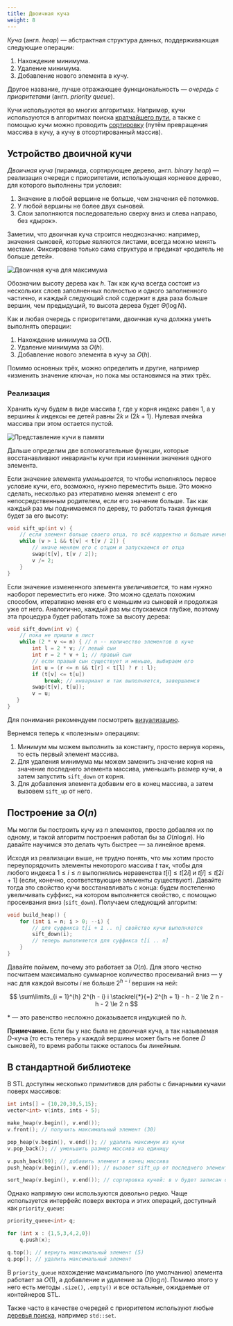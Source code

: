 ```yaml
---
title: Двоичная куча
weight: 8
---
```


*Куча* (англ. *heap*) — абстрактная структура данных, поддерживающая следующие операции:

1. Нахождение минимума.
2. Удаление минимума.
3. Добавление нового элемента в кучу.

Другое название, лучше отражающее функциональность — *очередь с приоритетами* (англ. *priority queue*).

Кучи используются во многих алгоритмах. Например, кучи используются в алгоритмах поиска [кратчайшего пути](/cs/shortest-paths/dijkstra), а также с помощью кучи можно проводить [сортировку](/cs/sorting) (путём превращения массива в кучу, а кучу в отсортированный массив).

## Устройство двоичной кучи

*Двоичная куча* (пирамида, сортирующее дерево, англ. *binary heap*) — реализация очереди с приоритетами, использующая корневое дерево, для которого выполнены три условия:

1. Значение в любой вершине не больше, чем значения её потомков.
2. У любой вершины не более двух сыновей.
3. Слои заполняются последовательно сверху вниз и слева направо, без «дырок».

Заметим, что двоичная куча строится неоднозначно: например, значения сыновей, которые являются листами, всегда можно менять местами. Фиксирована только сама структура и предикат «родитель не больше детей».

![Двоичная куча для максимума](/img/binary-heap.svg)

Обозначим высоту дерева как $h$. Так как куча всегда состоит из нескольких слоев заполненных полностью и одного заполненного частично, и каждый следующий слой содержит в два раза больше вершин, чем предыдущий, то высота дерева будет $\Theta(\log N)$.

Как и любая очередь с приоритетами, двоичная куча должна уметь выполнять операции:

1. Нахождение минимума за $O(1)$.
2. Удаление минимума за $O(h)$.
3. Добавление нового элемента в кучу за $O(h)$.

Помимо основных трёх, можно определить и другие, например «изменить значение ключа», но пока мы остановимся на этих трёх.

### Реализация

Хранить кучу будем в виде массива $t$, где у корня индекс равен $1$, а у вершины $k$ индексы ее детей равны $2k$ и $(2k + 1)$. Нулевая ячейка массива при этом остается пустой.

![Представление кучи в памяти](/img/heap-layout.svg)

Дальше определим две вспомогательные функции, которые восстанавливают инварианты кучи при изменении значения одного элемента.

Если значение элемента *уменьшается*, то чтобы исполнялось первое условие кучи, его, возможно, нужно переместить выше. Это можно сделать, несколько раз итеративно меняя элемент с его непосредственным родителем, если его значение больше. Так как каждый раз мы поднимаемся по дереву, то работать такая функция будет за его высоту:

```cpp
void sift_up(int v) {
    // если элемент больше своего отца, то всё корректно и больше ничего делать не нужно
    while (v > 1 && t[v] < t[v / 2]) {
        // иначе меняем его с отцом и запускаемся от отца
        swap(t[v], t[v / 2]);
        v /= 2;
    }
}
```

Если значение измененного элемента *увеличивается*, то нам нужно наоборот переместить его ниже. Это можно сделать похожим способом, итеративно меняя его с меньшим из сыновей и продолжая уже от него. Аналогично, каждый раз мы спускаемся глубже, поэтому эта процедура будет работать тоже за высоту дерева:

```cpp
void sift_down(int v) {
    // пока не пришли в лист
    while (2 * v <= n) { // n -- количество элементов в куче
        int l = 2 * v; // левый сын
        int r = 2 * v + 1; // правый сын
        // если правый сын существует и меньше, выбираем его
        int u = (r <= n && t[r] < t[l] ? r : l);
        if (t[v] <= t[u])
            break; // инвариант и так выполняется, завершаемся
        swap(t[v], t[u]);
        v = u;
   }
}
```

Для понимания рекомендуем посмотреть [визуализацию](https://visualgo.net/en/heap).

Вернемся теперь к «полезным» операциям:

1. Минимум мы можем выполнить за константу, просто вернув корень, то есть первый элемент массива.
2. Для удаления минимума мы можем заменить значение корня на значение последнего элемента массива, уменьшить размер кучи, а затем запустить `sift_down` от корня.
3. Для добавления элемента добавим его в конец массива, а затем вызовем `sift_up` от него.

## Построение за $O(n)$

Мы могли бы построить кучу из $n$ элементов, просто добавляя их по одному, и такой алгоритм построения работал бы за $O(n \log n)$. Но давайте научимся это делать чуть быстрее — за линейное время.

Исходя из реализации выше, не трудно понять, что мы хотим просто переупорядочить элементы некоторого массива $t$ так, чтобы для любого индекса $1 \le i \le n$ выполнялись неравенства $t[i] \le t[2 i]$ и $t[i] \le t[2 i + 1]$ (если, конечно, соответствующие элементы существуют). Давайте тогда это свойство кучи восстанавливать с конца: будем постепенно увеличивать суффикс, на котором выполняется свойство, с помощью просеивания вниз (`sift_down`). Получаем следующий алгоритм:

```cpp
void build_heap() {
    for (int i = n; i > 0; --i) {
        // для суффикса t[i + 1 .. n] свойство кучи выполняется
        sift_down(i);
        // теперь выполняется для суффикса t[i .. n]
    }
}
```

Давайте поймем, почему это работает за $O(n)$. Для этого честно посчитаем максимально суммарное количество просеиваний вниз — у нас для каждой высоты $i$ не больше $2^{h - i}$ вершин на ней:

$$
\sum\limits_{i = 1}^{h} 2^{h - i} i \stackrel{*}{=} 2^{h + 1} - h - 2 \le  2 n - h - 2 \le 2 n
$$

\* — это равенство несложно доказывается индукцией по $h$.

**Примечание.** Если бы у нас была не двоичная куча, а так называемая $D$-куча (то есть теперь у каждой вершины может быть не более $D$ сыновей), то время работы также осталось бы линейным.

## В стандартной библиотеке

В STL доступны несколько примитивов для работы с бинарными кучами поверх массивов:

```cpp
int ints[] = {10,20,30,5,15};
vector<int> v(ints, ints + 5);

make_heap(v.begin(), v.end());
v.front(); // получить максимальный элемент (30)

pop_heap(v.begin(), v.end()); // удалить максимум из кучи
v.pop_back(); // уменьшить размер массива на единицу

v.push_back(99); // добавить элемент в конец массива
push_heap(v.begin(), v.end()); // вызовет sift_up от последнего элемента

sort_heap(v.begin(), v.end()); // сортировка кучей: в v будет записан отсортированный массив
```

Однако напрямую они используются довольно редко. Чаще используется интерфейс поверх вектора и этих операций, доступный как `priority_queue`:

```cpp
priority_queue<int> q;

for (int x : {1,5,3,4,2,0})
    q.push(x);

q.top(); // вернуть максимальный элемент (5)
q.pop(); // удалить максимальный элемент
```

В `priority_queue` нахождение максимального (по умолчанию) элемента работает за $O(1)$, а добавление и удаление за $O(\log n)$. Помимо этого у него есть методы `.size()`, `.empty()` и все остальные, ожидаемые от контейнеров STL.

Также часто в качестве очередей с приоритетом используют любые [деревья поиска](/cs/tree-structures), например `std::set`.

